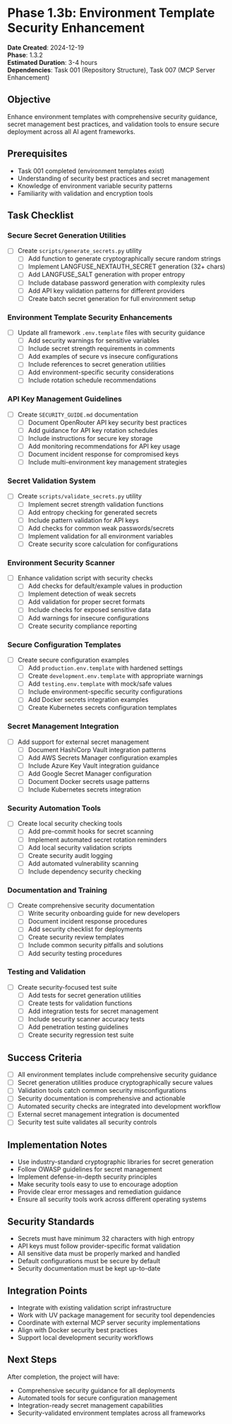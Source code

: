 # Phase 1.3b: Environment Template Security Enhancement

**Date Created**: 2024-12-19  
**Phase**: 1.3.2  
**Estimated Duration**: 3-4 hours  
**Dependencies**: Task 001 (Repository Structure), Task 007 (MCP Server Enhancement)  

## Objective
Enhance environment templates with comprehensive security guidance, secret management best practices, and validation tools to ensure secure deployment across all AI agent frameworks.

## Prerequisites
- Task 001 completed (environment templates exist)
- Understanding of security best practices and secret management
- Knowledge of environment variable security patterns
- Familiarity with validation and encryption tools

## Task Checklist

### Secure Secret Generation Utilities
- [ ] Create `scripts/generate_secrets.py` utility
  - [ ] Add function to generate cryptographically secure random strings
  - [ ] Implement LANGFUSE_NEXTAUTH_SECRET generation (32+ chars)
  - [ ] Add LANGFUSE_SALT generation with proper entropy
  - [ ] Include database password generation with complexity rules
  - [ ] Add API key validation patterns for different providers
  - [ ] Create batch secret generation for full environment setup

### Environment Template Security Enhancements
- [ ] Update all framework `.env.template` files with security guidance
  - [ ] Add security warnings for sensitive variables
  - [ ] Include secret strength requirements in comments
  - [ ] Add examples of secure vs insecure configurations
  - [ ] Include references to secret generation utilities
  - [ ] Add environment-specific security considerations
  - [ ] Include rotation schedule recommendations

### API Key Management Guidelines
- [ ] Create `SECURITY_GUIDE.md` documentation
  - [ ] Document OpenRouter API key security best practices
  - [ ] Add guidance for API key rotation schedules
  - [ ] Include instructions for secure key storage
  - [ ] Add monitoring recommendations for API key usage
  - [ ] Document incident response for compromised keys
  - [ ] Include multi-environment key management strategies

### Secret Validation System
- [ ] Create `scripts/validate_secrets.py` utility
  - [ ] Implement secret strength validation functions
  - [ ] Add entropy checking for generated secrets
  - [ ] Include pattern validation for API keys
  - [ ] Add checks for common weak passwords/secrets
  - [ ] Implement validation for all environment variables
  - [ ] Create security score calculation for configurations

### Environment Security Scanner
- [ ] Enhance validation script with security checks
  - [ ] Add checks for default/example values in production
  - [ ] Implement detection of weak secrets
  - [ ] Add validation for proper secret formats
  - [ ] Include checks for exposed sensitive data
  - [ ] Add warnings for insecure configurations
  - [ ] Create security compliance reporting

### Secure Configuration Templates
- [ ] Create secure configuration examples
  - [ ] Add `production.env.template` with hardened settings
  - [ ] Create `development.env.template` with appropriate warnings
  - [ ] Add `testing.env.template` with mock/safe values
  - [ ] Include environment-specific security configurations
  - [ ] Add Docker secrets integration examples
  - [ ] Create Kubernetes secrets configuration templates

### Secret Management Integration
- [ ] Add support for external secret management
  - [ ] Document HashiCorp Vault integration patterns
  - [ ] Add AWS Secrets Manager configuration examples
  - [ ] Include Azure Key Vault integration guidance
  - [ ] Add Google Secret Manager configuration
  - [ ] Document Docker secrets usage patterns
  - [ ] Include Kubernetes secrets integration

### Security Automation Tools
- [ ] Create local security checking tools
  - [ ] Add pre-commit hooks for secret scanning
  - [ ] Implement automated secret rotation reminders
  - [ ] Add local security validation scripts
  - [ ] Create security audit logging
  - [ ] Add automated vulnerability scanning
  - [ ] Include dependency security checking

### Documentation and Training
- [ ] Create comprehensive security documentation
  - [ ] Write security onboarding guide for new developers
  - [ ] Document incident response procedures
  - [ ] Add security checklist for deployments
  - [ ] Create security review templates
  - [ ] Include common security pitfalls and solutions
  - [ ] Add security testing procedures

### Testing and Validation
- [ ] Create security-focused test suite
  - [ ] Add tests for secret generation utilities
  - [ ] Create tests for validation functions
  - [ ] Add integration tests for secret management
  - [ ] Include security scanner accuracy tests
  - [ ] Add penetration testing guidelines
  - [ ] Create security regression test suite

## Success Criteria
- [ ] All environment templates include comprehensive security guidance
- [ ] Secret generation utilities produce cryptographically secure values
- [ ] Validation tools catch common security misconfigurations
- [ ] Security documentation is comprehensive and actionable
- [ ] Automated security checks are integrated into development workflow
- [ ] External secret management integration is documented
- [ ] Security test suite validates all security controls

## Implementation Notes
- Use industry-standard cryptographic libraries for secret generation
- Follow OWASP guidelines for secret management
- Implement defense-in-depth security principles
- Make security tools easy to use to encourage adoption
- Provide clear error messages and remediation guidance
- Ensure all security tools work across different operating systems

## Security Standards
- Secrets must have minimum 32 characters with high entropy
- API keys must follow provider-specific format validation
- All sensitive data must be properly marked and handled
- Default configurations must be secure by default
- Security documentation must be kept up-to-date

## Integration Points
- Integrate with existing validation script infrastructure
- Work with UV package management for security tool dependencies
- Coordinate with external MCP server security implementations
- Align with Docker security best practices
- Support local development security workflows

## Next Steps
After completion, the project will have:
- Comprehensive security guidance for all deployments
- Automated tools for secure configuration management
- Integration-ready secret management capabilities
- Security-validated environment templates across all frameworks
